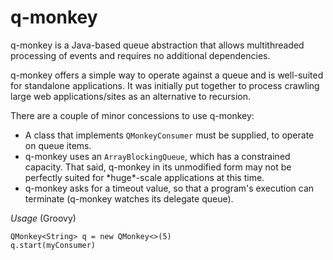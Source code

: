 q-monkey
=======

q-monkey is a Java-based queue abstraction that allows multithreaded processing of events and requires no additional dependencies.

q-monkey offers a simple way to operate against a queue and is well-suited for standalone applications. It was initially put together to process crawling large web applications/sites as an alternative to recursion. 

There are a couple of minor concessions to use q-monkey:
<ul>
<li>A class that implements <code>QMonkeyConsumer</code> must be supplied, to operate on queue items.</li>
<li>q-monkey uses an <code>ArrayBlockingQueue</code>, which has a constrained capacity.  That said, q-monkey in its unmodified form may not be perfectly suited for *huge*-scale applications at this time.</li>
<li>q-monkey asks for a timeout value, so that a program's execution can terminate (q-monkey watches its delegate queue).</li>
</ul>

*Usage* (Groovy)
```
QMonkey<String> q = new QMonkey<>(5)
q.start(myConsumer)
```
